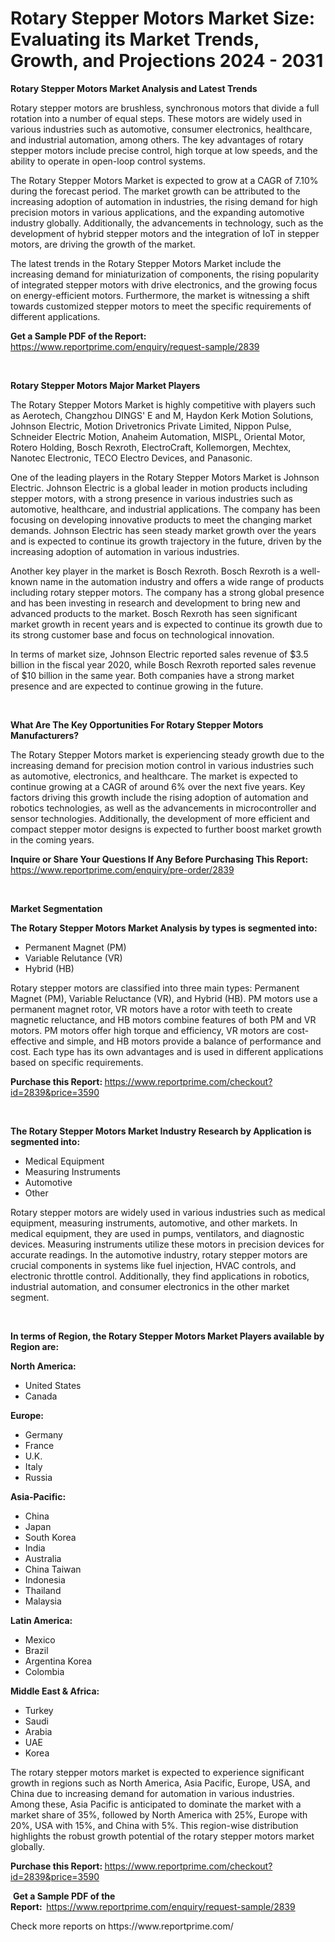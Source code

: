 <p><h1>Rotary Stepper Motors Market Size: Evaluating its Market Trends, Growth, and Projections 2024 - 2031</h1></p><p><strong>Rotary Stepper Motors Market Analysis and Latest Trends</strong></p>
<p><p>Rotary stepper motors are brushless, synchronous motors that divide a full rotation into a number of equal steps. These motors are widely used in various industries such as automotive, consumer electronics, healthcare, and industrial automation, among others. The key advantages of rotary stepper motors include precise control, high torque at low speeds, and the ability to operate in open-loop control systems.</p><p>The Rotary Stepper Motors Market is expected to grow at a CAGR of 7.10% during the forecast period. The market growth can be attributed to the increasing adoption of automation in industries, the rising demand for high precision motors in various applications, and the expanding automotive industry globally. Additionally, the advancements in technology, such as the development of hybrid stepper motors and the integration of IoT in stepper motors, are driving the growth of the market.</p><p>The latest trends in the Rotary Stepper Motors Market include the increasing demand for miniaturization of components, the rising popularity of integrated stepper motors with drive electronics, and the growing focus on energy-efficient motors. Furthermore, the market is witnessing a shift towards customized stepper motors to meet the specific requirements of different applications.</p></p>
<p><strong>Get a Sample PDF of the Report:&nbsp;</strong> <a href="https://www.reportprime.com/enquiry/request-sample/2839">https://www.reportprime.com/enquiry/request-sample/2839</a></p>
<p>&nbsp;</p>
<p><strong>Rotary Stepper Motors Major Market Players</strong></p>
<p><p>The Rotary Stepper Motors Market is highly competitive with players such as Aerotech, Changzhou DINGS' E and M, Haydon Kerk Motion Solutions, Johnson Electric, Motion Drivetronics Private Limited, Nippon Pulse, Schneider Electric Motion, Anaheim Automation, MISPL, Oriental Motor, Rotero Holding, Bosch Rexroth, ElectroCraft, Kollemorgen, Mechtex, Nanotec Electronic, TECO Electro Devices, and Panasonic.</p><p>One of the leading players in the Rotary Stepper Motors Market is Johnson Electric. Johnson Electric is a global leader in motion products including stepper motors, with a strong presence in various industries such as automotive, healthcare, and industrial applications. The company has been focusing on developing innovative products to meet the changing market demands. Johnson Electric has seen steady market growth over the years and is expected to continue its growth trajectory in the future, driven by the increasing adoption of automation in various industries.</p><p>Another key player in the market is Bosch Rexroth. Bosch Rexroth is a well-known name in the automation industry and offers a wide range of products including rotary stepper motors. The company has a strong global presence and has been investing in research and development to bring new and advanced products to the market. Bosch Rexroth has seen significant market growth in recent years and is expected to continue its growth due to its strong customer base and focus on technological innovation.</p><p>In terms of market size, Johnson Electric reported sales revenue of $3.5 billion in the fiscal year 2020, while Bosch Rexroth reported sales revenue of $10 billion in the same year. Both companies have a strong market presence and are expected to continue growing in the future.</p></p>
<p>&nbsp;</p>
<p><strong>What Are The Key Opportunities For Rotary Stepper Motors Manufacturers?</strong></p>
<p><p>The Rotary Stepper Motors market is experiencing steady growth due to the increasing demand for precision motion control in various industries such as automotive, electronics, and healthcare. The market is expected to continue growing at a CAGR of around 6% over the next five years. Key factors driving this growth include the rising adoption of automation and robotics technologies, as well as the advancements in microcontroller and sensor technologies. Additionally, the development of more efficient and compact stepper motor designs is expected to further boost market growth in the coming years.</p></p>
<p><strong>Inquire or Share Your Questions If Any Before Purchasing This Report:</strong> <a href="https://www.reportprime.com/enquiry/pre-order/2839">https://www.reportprime.com/enquiry/pre-order/2839</a></p>
<p>&nbsp;</p>
<p><strong>Market Segmentation</strong></p>
<p><strong>The Rotary Stepper Motors Market Analysis by types is segmented into:</strong></p>
<p><ul><li>Permanent Magnet (PM)</li><li>Variable Relutance (VR)</li><li>Hybrid (HB)</li></ul></p>
<p><p>Rotary stepper motors are classified into three main types: Permanent Magnet (PM), Variable Reluctance (VR), and Hybrid (HB). PM motors use a permanent magnet rotor, VR motors have a rotor with teeth to create magnetic reluctance, and HB motors combine features of both PM and VR motors. PM motors offer high torque and efficiency, VR motors are cost-effective and simple, and HB motors provide a balance of performance and cost. Each type has its own advantages and is used in different applications based on specific requirements.</p></p>
<p><strong>Purchase this Report:&nbsp;</strong><a href="https://www.reportprime.com/checkout?id=2839&price=3590">https://www.reportprime.com/checkout?id=2839&price=3590</a></p>
<p>&nbsp;</p>
<p><strong>The Rotary Stepper Motors Market Industry Research by Application is segmented into:</strong></p>
<p><ul><li>Medical Equipment</li><li>Measuring Instruments</li><li>Automotive</li><li>Other</li></ul></p>
<p><p>Rotary stepper motors are widely used in various industries such as medical equipment, measuring instruments, automotive, and other markets. In medical equipment, they are used in pumps, ventilators, and diagnostic devices. Measuring instruments utilize these motors in precision devices for accurate readings. In the automotive industry, rotary stepper motors are crucial components in systems like fuel injection, HVAC controls, and electronic throttle control. Additionally, they find applications in robotics, industrial automation, and consumer electronics in the other market segment.</p></p>
<p>&nbsp;</p>
<p><strong>In terms of Region, the Rotary Stepper Motors Market Players available by Region are:</strong></p>
<p>
    <p> <strong> North America: </strong>
        <ul>
            <li>United States</li>
            <li>Canada</li>
        </ul>
        </p> 
    <p> <strong> Europe: </strong>
        <ul>
            <li>Germany</li>
            <li>France</li>
            <li>U.K.</li>
            <li>Italy</li>
            <li>Russia</li>
        </ul>
        </p> 
    <p> <strong> Asia-Pacific: </strong>
        <ul>
            <li>China</li>
            <li>Japan</li>
            <li>South Korea</li>
            <li>India</li>
            <li>Australia</li>
            <li>China Taiwan</li>
            <li>Indonesia</li>
            <li>Thailand</li>
            <li>Malaysia</li>
        </ul>
        </p> 
    <p> <strong> Latin America: </strong>
        <ul>
            <li>Mexico</li>
            <li>Brazil</li>
            <li>Argentina Korea</li>
            <li>Colombia</li>
        </ul>
        </p> 
    <p> <strong> Middle East & Africa: </strong>
        <ul>
            <li>Turkey</li>
            <li>Saudi</li>
            <li>Arabia</li>
            <li>UAE</li>
            <li>Korea</li>
        </ul>
    </p>
    </p>
<p><p>The rotary stepper motors market is expected to experience significant growth in regions such as North America, Asia Pacific, Europe, USA, and China due to increasing demand for automation in various industries. Among these, Asia Pacific is anticipated to dominate the market with a market share of 35%, followed by North America with 25%, Europe with 20%, USA with 15%, and China with 5%. This region-wise distribution highlights the robust growth potential of the rotary stepper motors market globally.</p></p>
<p><strong>Purchase this Report: </strong><a href="https://www.reportprime.com/checkout?id=2839&price=3590">https://www.reportprime.com/checkout?id=2839&price=3590</a></p>
<p>&nbsp;<strong>Get a Sample PDF of the Report:&nbsp;&nbsp;</strong><a href="https://www.reportprime.com/enquiry/request-sample/2839">https://www.reportprime.com/enquiry/request-sample/2839</a></p>
<p><strong></strong></p>
<p>Check more reports on https://www.reportprime.com/</p>